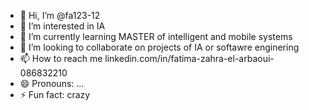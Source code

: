 - 👋 Hi, I’m @fa123-12
- 👀 I’m interested in IA
- 🌱 I’m currently learning MASTER of intelligent and mobile systems
- 💞️ I’m looking to collaborate on projects of IA or softawre enginering
- 📫 How to reach me linkedin.com/in/fatima-zahra-el-arbaoui-086832210
- 😄 Pronouns: ...
- ⚡ Fun fact: crazy

<!---
fa123-12/fa123-12 is a ✨ special ✨ repository because its `README.md` (this file) appears on your GitHub profile.
You can click the Preview link to take a look at your changes.
--->
